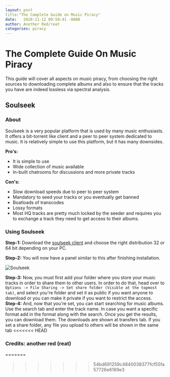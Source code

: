 ```yaml
---
layout:	post
title:"The Complete Guide on Music Piracy"
date:	2020-11-12 09:59:41 -0800
author: Another Red/reat
categories: piracy
---
```

# The Complete Guide On Music Piracy 
This guide will cover all aspects on music piracy, from choosing the right sources to downloading complete albums and also to ensure that the tracks you have are indeed lossless via spectral analysis.

## Soulseek

### About
Soulseek is a very popular platform that is used by many music enthusiasts. It offers a bit-torrent like client and a peer to peer system dedicated to music. It is relatively simple to use this platform, but it has many downsides. 

**Pro's:**
* It is simple to use
* Wide collection of music available
* In-built chatrooms for discussions and more private tracks

**Con's:**
* Slow download speeds due to peer to peer system
* Mandatory to seed your tracks or you eventually get banned
* Boatloads of transcodes
* Lossy formats
* Most HQ tracks are pretty much locked by the seeder and requires you to exchange a track they need to get access to their albums.

### Using Soulseek

**Step-1:**
Download the [soulseek client](http://www.slsknet.org/news/node/1) and choose the right distribution 32 or 64 bit depending on your PC.

**Step-2:**
You will now have a panel similar to this after finishing installation.

![Soulseek](https://i.imgur.com/WqEUr3y.png)

**Step-3:**
Now, you must first add your folder where you store your music tracks in order to share them to other users. In order to do that, head over to ```Options -> File Sharing -> Set share folder (Visible at the topmost tab)```, and select you're folder and set it as public if you want anyone to download or you can make it private if you want to restrict the access.
**Step-4:**
And, now that you're set, you can start searching for music albums. Use the search tab and enter the track name. In case you want a specific format add in the format along with the search. Once you get the results, you can download them. The downloads are shown at transfers tab. If you set a share folder, any file you upload to others will be shown in the same tab
<<<<<<< HEAD

### Credits: another red (reat)
=======
>>>>>>> 54bd691259c4840038377fcf55fa57726e6169e3
